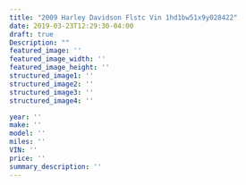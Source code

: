 ```yaml
---
title: "2009 Harley Davidson Flstc Vin 1hd1bw51x9y028422"
date: 2019-03-23T12:29:30-04:00
draft: true
Description: ""
featured_image: ''
featured_image_width: ''
featured_image_height: ''
structured_image1: ''
structured_image2: ''
structured_image3: ''
structured_image4: ''

year: ''
make: ''
model: ''
miles: ''
VIN: ''
price: ''
summary_description: ''
---
```

